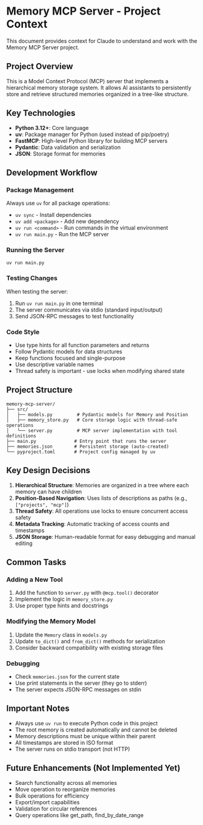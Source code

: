 # Memory MCP Server - Project Context

This document provides context for Claude to understand and work with the Memory MCP Server project.

## Project Overview

This is a Model Context Protocol (MCP) server that implements a hierarchical memory storage system. It allows AI assistants to persistently store and retrieve structured memories organized in a tree-like structure.

## Key Technologies

- **Python 3.12+**: Core language
- **uv**: Package manager for Python (used instead of pip/poetry)
- **FastMCP**: High-level Python library for building MCP servers
- **Pydantic**: Data validation and serialization
- **JSON**: Storage format for memories

## Development Workflow

### Package Management
Always use `uv` for all package operations:
- `uv sync` - Install dependencies
- `uv add <package>` - Add new dependency
- `uv run <command>` - Run commands in the virtual environment
- `uv run main.py` - Run the MCP server

### Running the Server
```bash
uv run main.py
```

### Testing Changes
When testing the server:
1. Run `uv run main.py` in one terminal
2. The server communicates via stdio (standard input/output)
3. Send JSON-RPC messages to test functionality

### Code Style
- Use type hints for all function parameters and returns
- Follow Pydantic models for data structures
- Keep functions focused and single-purpose
- Use descriptive variable names
- Thread safety is important - use locks when modifying shared state

## Project Structure

```
memory-mcp-server/
├── src/
│   ├── models.py         # Pydantic models for Memory and Position
│   ├── memory_store.py   # Core storage logic with thread-safe operations
│   └── server.py         # MCP server implementation with tool definitions
├── main.py              # Entry point that runs the server
├── memories.json        # Persistent storage (auto-created)
└── pyproject.toml       # Project config managed by uv
```

## Key Design Decisions

1. **Hierarchical Structure**: Memories are organized in a tree where each memory can have children
2. **Position-Based Navigation**: Uses lists of descriptions as paths (e.g., `["projects", "mcp"]`)
3. **Thread Safety**: All operations use locks to ensure concurrent access safety
4. **Metadata Tracking**: Automatic tracking of access counts and timestamps
5. **JSON Storage**: Human-readable format for easy debugging and manual editing

## Common Tasks

### Adding a New Tool
1. Add the function to `server.py` with `@mcp.tool()` decorator
2. Implement the logic in `memory_store.py`
3. Use proper type hints and docstrings

### Modifying the Memory Model
1. Update the `Memory` class in `models.py`
2. Update `to_dict()` and `from_dict()` methods for serialization
3. Consider backward compatibility with existing storage files

### Debugging
- Check `memories.json` for the current state
- Use print statements in the server (they go to stderr)
- The server expects JSON-RPC messages on stdin

## Important Notes

- Always use `uv run` to execute Python code in this project
- The root memory is created automatically and cannot be deleted
- Memory descriptions must be unique within their parent
- All timestamps are stored in ISO format
- The server runs on stdio transport (not HTTP)

## Future Enhancements (Not Implemented Yet)
- Search functionality across all memories
- Move operation to reorganize memories
- Bulk operations for efficiency
- Export/import capabilities
- Validation for circular references
- Query operations like get_path, find_by_date_range
